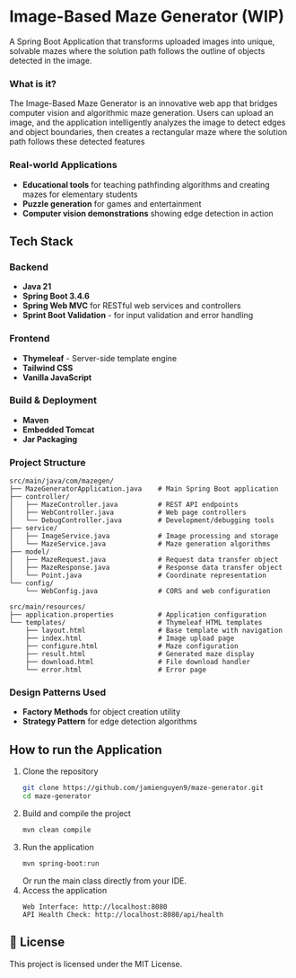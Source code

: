 # Image-Based Maze Generator (WIP)

A Spring Boot Application that transforms uploaded images into unique, solvable mazes where the solution path follows the outline of objects detected in the image.

### What is it?

The Image-Based Maze Generator is an innovative web app that bridges computer vision and algorithmic maze generation. Users can upload an image, and the application intelligently analyzes the image to detect edges and object boundaries, then creates a rectangular maze where the solution path follows these detected features

### Real-world Applications

- **Educational tools** for teaching pathfinding algorithms and creating mazes for elementary students
- **Puzzle generation** for games and entertainment
- **Computer vision demonstrations** showing edge detection in action

## Tech Stack

### **Backend**
- **Java 21**
- **Spring Boot 3.4.6**
- **Spring Web MVC** for RESTful web services and controllers
- **Sprint Boot Validation** - for input validation and error handling

### **Frontend**
- **Thymeleaf** - Server-side template engine
- **Tailwind CSS**
- **Vanilla JavaScript**

### **Build & Deployment**
- **Maven**
- **Embedded Tomcat**
- **Jar Packaging**

### **Project Structure**
```
src/main/java/com/mazegen/
├── MazeGeneratorApplication.java    # Main Spring Boot application
├── controller/
│   ├── MazeController.java          # REST API endpoints
│   ├── WebController.java           # Web page controllers
│   └── DebugController.java         # Development/debugging tools
├── service/
│   ├── ImageService.java            # Image processing and storage
│   └── MazeService.java             # Maze generation algorithms
├── model/
│   ├── MazeRequest.java             # Request data transfer object
│   ├── MazeResponse.java            # Response data transfer object
│   └── Point.java                   # Coordinate representation
└── config/
    └── WebConfig.java               # CORS and web configuration

src/main/resources/
├── application.properties           # Application configuration
└── templates/                       # Thymeleaf HTML templates
    ├── layout.html                  # Base template with navigation
    ├── index.html                   # Image upload page
    ├── configure.html               # Maze configuration
    ├── result.html                  # Generated maze display
    ├── download.html                # File download handler
    └── error.html                   # Error page
```

### **Design Patterns Used**
- **Factory Methods** for object creation utility
- **Strategy Pattern** for edge detection algorithms

## How to run the Application

1. Clone the repository
    ```bash
    git clone https://github.com/jamienguyen9/maze-generator.git
    cd maze-generator
    ```
2. Build and compile the project
    ```bash
    mvn clean compile
    ```
3. Run the application
    ```bash
    mvn spring-boot:run
    ```
    Or run the main class directly from your IDE.
4. Access the application
    ```
    Web Interface: http://localhost:8080
    API Health Check: http://localhost:8080/api/health

## 📄 License

This project is licensed under the MIT License.